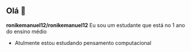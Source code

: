 ## Olá 👋


**ronikemanuel12/ronikemanuel12**
Eu sou um estudante que está no 1 ano do ensino médio


-  Atulmente estou estudando pensamento computacional




